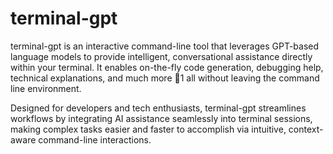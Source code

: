 # terminal-gpt

terminal-gpt is an interactive command-line tool that leverages GPT-based language models to provide intelligent, conversational assistance directly within your terminal. It enables on-the-fly code generation, debugging help, technical explanations, and much more 1 all without leaving the command line environment.

Designed for developers and tech enthusiasts, terminal-gpt streamlines workflows by integrating AI assistance seamlessly into terminal sessions, making complex tasks easier and faster to accomplish via intuitive, context-aware command-line interactions.

